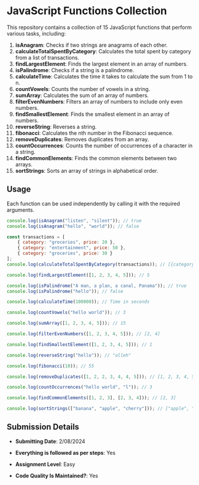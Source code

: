 # JavaScript Functions Collection

This repository contains a collection of 15 JavaScript functions that perform various tasks, including:

1. **isAnagram**: Checks if two strings are anagrams of each other.
2. **calculateTotalSpentByCategory**: Calculates the total spent by category from a list of transactions.
3. **findLargestElement**: Finds the largest element in an array of numbers.
4. **isPalindrome**: Checks if a string is a palindrome.
5. **calculateTime**: Calculates the time it takes to calculate the sum from 1 to n.
6. **countVowels**: Counts the number of vowels in a string.
7. **sumArray**: Calculates the sum of an array of numbers.
8. **filterEvenNumbers**: Filters an array of numbers to include only even numbers.
9. **findSmallestElement**: Finds the smallest element in an array of numbers.
10. **reverseString**: Reverses a string.
11. **fibonacci**: Calculates the nth number in the Fibonacci sequence.
12. **removeDuplicates**: Removes duplicates from an array.
13. **countOccurrences**: Counts the number of occurrences of a character in a string.
14. **findCommonElements**: Finds the common elements between two arrays.
15. **sortStrings**: Sorts an array of strings in alphabetical order.

## Usage

Each function can be used independently by calling it with the required arguments.

```javascript
console.log(isAnagram("listen", "silent")); // true
console.log(isAnagram("hello", "world")); // false

const transactions = [
    { category: "groceries", price: 20 },
    { category: "entertainment", price: 50 },
    { category: "groceries", price: 30 }
];
console.log(calculateTotalSpentByCategory(transactions)); // [{category: "groceries", total: 50}, {category: "entertainment", total: 50}]

console.log(findLargestElement([1, 2, 3, 4, 5])); // 5

console.log(isPalindrome("A man, a plan, a canal, Panama")); // true
console.log(isPalindrome("hello")); // false

console.log(calculateTime(100000)); // Time in seconds

console.log(countVowels("hello world")); // 3

console.log(sumArray([1, 2, 3, 4, 5])); // 15

console.log(filterEvenNumbers([1, 2, 3, 4, 5])); // [2, 4]

console.log(findSmallestElement([1, 2, 3, 4, 5])); // 1

console.log(reverseString("hello")); // "olleh"

console.log(fibonacci(10)); // 55

console.log(removeDuplicates([1, 2, 2, 3, 4, 4, 5])); // [1, 2, 3, 4, 5]

console.log(countOccurrences("hello world", "l")); // 3

console.log(findCommonElements([1, 2, 3], [2, 3, 4])); // [2, 3]

console.log(sortStrings(["banana", "apple", "cherry"])); // ["apple", "banana", "cherry"]
```

## Submission Details

- **Submitting Date**: 2/08/2024

- **Everything is followed as per steps**: Yes

- **Assignment Level**: Easy

- **Code Quality Is Maintained?**: Yes
